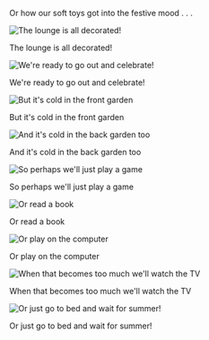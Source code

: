 Or how our soft toys got into the festive mood . . .

![The lounge is all decorated!](lounge.jpg)

The lounge is all decorated!

![We're ready to go out and celebrate!](sea_grass_chest.jpg)

We're ready to go out and celebrate!

![But it's cold in the front garden](front_garden.jpg)

But it's cold in the front garden

![And it's cold in the back garden too](back_garden.jpg)

And it's cold in the back garden too

![So perhaps we'll just play a game](upwords.jpg)

So perhaps we'll just play a game

![Or read a book](book.jpg)

Or read a book

![Or play on the computer](computer.jpg)

Or play on the computer

![When that becomes too much we'll watch the TV](tv.jpg)

When that becomes too much we'll watch the TV

![Or just go to bed and wait for summer!](bed.jpg)

Or just go to bed and wait for summer!
